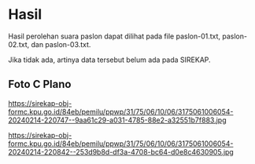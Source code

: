 # Hasil

Hasil perolehan suara paslon dapat dilihat pada file paslon-01.txt, paslon-02.txt, dan paslon-03.txt.

Jika tidak ada, artinya data tersebut belum ada pada SIREKAP.

## Foto C Plano

https://sirekap-obj-formc.kpu.go.id/84eb/pemilu/ppwp/31/75/06/10/06/3175061006054-20240214-220747--9aa61c29-a031-4785-88e2-a32551b7f883.jpg

https://sirekap-obj-formc.kpu.go.id/84eb/pemilu/ppwp/31/75/06/10/06/3175061006054-20240214-220842--253d9b8d-df3a-4708-bc64-d0e8c4630905.jpg
